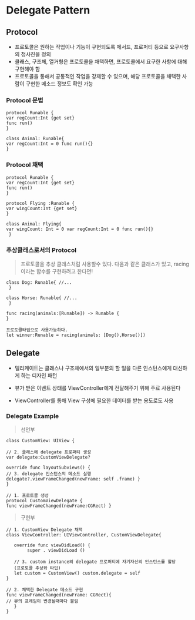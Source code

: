 # Delegate Pattern

## Protocol

*  프로토콜은 원하는 작업이나 기능이 구현되도록 메서드, 프로퍼티 등으로 요구사항의 청사진을 정의 
*  클래스, 구조체, 열거형은 프로토콜을 채택하면, 프로토콜에서 요구한 사항에 대해 구현해야 함
*  프로토콜을 통해서 공통적인 작업을 강제할 수 있으며, 해당 프로토콜을 채택한 사람이 구현한 메소드 정보도 확인 가능

### Protocol 문법
~~~
protocol Runable {
var regCount:Int {get set}
func run() 
}

class Animal: Runable{
var regCount:Int = 0 func run(){} 
}  
~~~

### Protocol 채택

~~~
protocol Runable {
var regCount:Int {get set}
func run() 
}

protocol Flying :Runable {
var wingCount:Int {get set} 
}

class Animal: Flying{
var wingCount: Int = 0 var regCount:Int = 0 func run(){} 
 }
~~~

### 추상클래스로서의 Protocol

>프로토콜을 추상 클래스처럼 사용할수 있다.
다음과 같은 클래스가 있고, racing 이라는 함수를 구현하려고 한다면!

~~~
class Dog: Runable{ //...
 }

class Horse: Runable{ //...
 }

func racing(animals:[Runable]) -> Runable {
}

프로토콜타입으로 사용가능하다.
let winner:Runable = racing(animals: [Dog(),Horse()])

~~~ 

## Delegate

* 델리케이트는 클래스나 구조체에서의 일부분의 할 일을 다른 인스턴스에게 대신하게 하는 디자인 패턴

* 뷰가 받은 이벤트 상태를 ViewController에게 전달해주기 위해 주료 사용된다
 
* ViewController를 통해 View 구성에 필요한 데이터를 받는 용도로도 사용 

### Delegate Example

> 선언부

~~~
class CustomView: UIView {

// 2. 클래스에 delegate 프로퍼티 생성 
var delegate:CustomViewDelegate?

override func layoutSubviews() {
// 3. delegate 인스턴스의 메소드 실행
delegate?.viewFrameChanged(newFrame: self .frame) }
}

// 1. 프로토콜 생성
protocol CustomViewDelegate {
func viewFrameChanged(newFrame:CGRect) }
~~~

> 구현부

~~~
// 1. CustomView Delegate 채택
class ViewController: UIViewController, CustomViewDelegate{
   
   override func viewDidLoad() { 
        super . viewDidLoad ()

   // 3. custom instance의 delegate 프로퍼티에 자기자신의 인스턴스를 할당
   (프로토콜 추상화 타입)
   let custom = CustomView() custom.delegate = self
}

// 2. 채택한 Delegate 메소드 구현
func viewFrameChanged(newFrame: CGRect){
// 뷰의 프레임이 변경될때마다 불림
   }
}
~~~